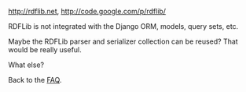 http://rdflib.net, http://code.google.com/p/rdflib/

RDFLib is not integrated with the Django ORM, models, query sets, etc.

Maybe the RDFLib parser and serializer collection can be reused? That would be really useful.

What else?

Back to the [FAQ](FAQ.md).
